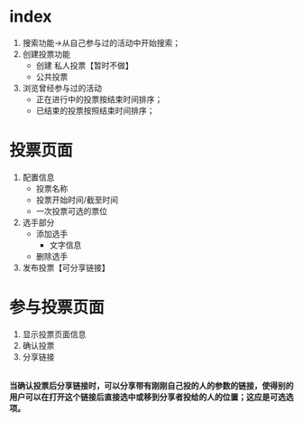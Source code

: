 <h1>index</h1>

<ol>
  <li>搜索功能→从自己参与过的活动中开始搜索；</li>
  <li>创建投票功能
    <ul>
      <li>创建 私人投票【暂时不做】</li>
      <li>公共投票</li>
    </ul>
  </li>

  <li>浏览曾经参与过的活动
    <ul>
      <li>正在进行中的投票按结束时间排序；</li>
      <li>已结束的投票按照结束时间排序；</li>
    </ul>
  </li>

</ol>


<h1>投票页面</h1>
<ol>
  <li>配置信息
    <ul>
      <li>投票名称</li>
      <li>投票开始时间/截至时间</li>
      <li>一次投票可选的票位</li>
    </ul>
  </li>
  <li>选手部分
    <ul>
      <li>添加选手
        <ul>
          <li>文字信息</li>
        </ul>
      </li>
      <li>删除选手
      </li>
    </ul>
  </li>
	<li>
		发布投票【可分享链接】
	</li>
</ol>
<h1>参与投票页面</h1>
  <ol>
    <li>显示投票页面信息</li>
    <li>确认投票</li>
    <li>分享链接</li>
  </ol><br><b>当确认投票后分享链接时，可以分享带有刚刚自己投的人的参数的链接，使得别的用户可以在打开这个链接后直接选中或移到分享者投给的人的位置；这应是可选选项。</b>
